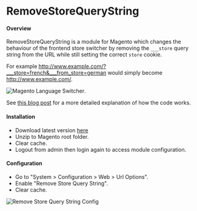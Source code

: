 # RemoveStoreQueryString
#### Overview
RemoveStoreQueryString is a module for Magento which changes the behaviour of the frontend store switcher by removing the `___store` query string from the URL while still setting the correct `store` cookie.

For example http://www.example.com/?___store=french&___from_store=german would simply become http://www.example.com/.

![Magento Language Switcher](http://rossmchugh.com/wp-content/uploads/2015/10/magento-language-swicther.jpg).

See [this blog post](http://rossmchugh.com/remove-store-query-string-magento-module) for a more detailed explanation of how the code works.

#### Installation
* Download latest version [here](https://github.com/rossmc/RemoveStoreQueryString/archive/master.zip)
* Unzip to Magento root folder.
* Clear cache.
* Logout from admin then login again to access module configuration.

#### Configuration

* Go to "System > Configuration > Web > Url Options".
* Enable "Remove Store Query String".
* Clear cache.

![Remove Store Query String Config](http://rossmchugh.com/wp-content/uploads/2015/10/remove-store-query-string-config.jpg)